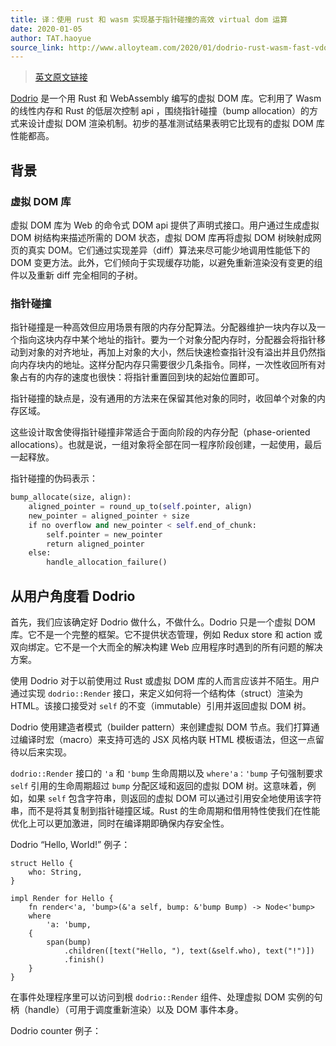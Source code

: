 ```yaml
---
title: 译：使用 rust 和 wasm 实现基于指针碰撞的高效 virtual dom 运算
date: 2020-01-05
author: TAT.haoyue
source_link: http://www.alloyteam.com/2020/01/dodrio-rust-wasm-fast-vdom/
---
```


<!-- {% raw %} - for jekyll -->

> [英文原文链接](https://hacks.mozilla.org/2019/03/fast-bump-allocated-virtual-doms-with-rust-and-wasm/)

[Dodrio](https://github.com/fitzgen/dodrio) 是一个用 Rust 和 WebAssembly 编写的虚拟 DOM 库。它利用了 Wasm 的线性内存和 Rust 的低层次控制 api ，围绕指针碰撞（bump allocation）的方式来设计虚拟 DOM 渲染机制。初步的基准测试结果表明它比现有的虚拟 DOM 库性能都高。

## 背景

### 虚拟 DOM 库

虚拟 DOM 库为 Web 的命令式 DOM api 提供了声明式接口。用户通过生成虚拟 DOM 树结构来描述所需的 DOM 状态，虚拟 DOM 库再将虚拟 DOM 树映射成网页的真实 DOM。它们通过实现差异（diff）算法来尽可能少地调用性能低下的 DOM 变更方法。此外，它们倾向于实现缓存功能，以避免重新渲染没有变更的组件以及重新 diff 完全相同的子树。

### 指针碰撞

指针碰撞是一种高效但应用场景有限的内存分配算法。分配器维护一块内存以及一个指向这块内存中某个地址的指针。要为一个对象分配内存时，分配器会将指针移动到对象的对齐地址，再加上对象的大小，然后快速检查指针没有溢出并且仍然指向内存块内的地址。这样分配内存只需要很少几条指令。同样，一次性收回所有对象占有的内存的速度也很快：将指针重置回到块的起始位置即可。

指针碰撞的缺点是，没有通用的方法来在保留其他对象的同时，收回单个对象的内存区域。

这些设计取舍使得指针碰撞非常适合于面向阶段的内存分配（phase-oriented allocations）。也就是说，一组对象将全部在同一程序阶段创建，一起使用，最后一起释放。

指针碰撞的伪码表示：

```python
bump_allocate(size, align):
    aligned_pointer = round_up_to(self.pointer, align)
    new_pointer = aligned_pointer + size
    if no overflow and new_pointer < self.end_of_chunk:
        self.pointer = new_pointer
        return aligned_pointer
    else:
        handle_allocation_failure()
```

## 从用户角度看 Dodrio

首先，我们应该确定好 Dodrio 做什么，不做什么。Dodrio 只是一个虚拟 DOM 库。它不是一个完整的框架。它不提供状态管理，例如 Redux store 和 action 或双向绑定。它不是一个大而全的解决构建 Web 应用程序时遇到的所有问题的解决方案。

使用 Dodrio 对于以前使用过 Rust 或虚拟 DOM 库的人而言应该并不陌生。用户通过实现 `dodrio::Render` 接口，来定义如何将一个结构体（struct）渲染为 HTML。该接口接受对 `self` 的不变（immutable）引用并返回虚拟 DOM 树。

Dodrio 使用建造者模式（builder pattern）来创建虚拟 DOM 节点。我们打算通过编译时宏（macro）来支持可选的 JSX 风格内联 HTML 模板语法，但这一点留待以后来实现。

`dodrio::Render` 接口的 `'a` 和 `'bump` 生命周期以及 `where'a：'bump` 子句强制要求 `self` 引用的生命周期超过 `bump` 分配区域和返回的虚拟 DOM 树。这意味着，例如，如果 `self` 包含字符串，则返回的虚拟 DOM 可以通过引用安全地使用该字符串，而不是将其复制到指针碰撞区域。Rust 的生命周期和借用特性使我们在性能优化上可以更加激进，同时在编译期即确保内存安全性。

Dodrio “Hello, World!” 例子：

    struct Hello {
        who: String,
    }
     
    impl Render for Hello {
        fn render<'a, 'bump>(&'a self, bump: &'bump Bump) -> Node<'bump>
        where
            'a: 'bump,
        {
            span(bump)
                .children([text("Hello, "), text(&self.who), text("!")])
                .finish()
        }
    }

在事件处理程序里可以访问到根 `dodrio::Render` 组件、处理虚拟 DOM 实例的句柄（handle）（可用于调度重新渲染）以及 DOM 事件本身。

Dodrio counter 例子：


<!-- {% endraw %} - for jekyll -->
